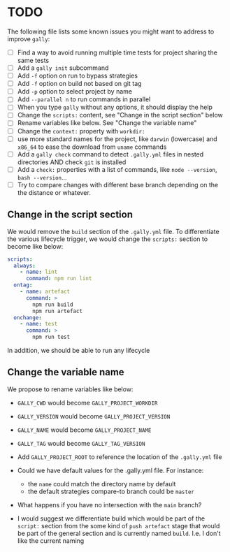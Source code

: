 # TODO

The following file lists some known issues you might want to address to
improve `gally`:

- [ ] Find a way to avoid running multiple time tests for project sharing the same tests
- [ ] Add a `gally init` subcommand
- [ ] Add `-f` option on run to bypass strategies
- [ ] Add `-f` option on build not based on git tag
- [ ] Add `-p` option to select project by name
- [ ] Add `--parallel n` to run commands in parallel
- [ ] When you type `gally` without any options, it should display the help
- [ ] Change the `scripts:` content, see "Change in the script section" below
- [ ] Rename variables like below. See "Change the variable name"
- [ ] Change the `context:` property with `workdir:`
- [ ] use more standard names for the project, like `darwin` (lowercase) and
      `x86_64` to ease the download from `uname` commands
- [ ] Add a `gally check` command to detect `.gally.yml` files in nested 
      directories AND check `git` is installed
- [ ] Add a `check:` properties with a list of commands, like `node --version`,
     `bash --version`...
- [ ] Try to compare changes with different base branch depending on the
      the distance or whatever.

## Change in the script section

We would remove the `build` section of the `.gally.yml` file. To differentiate
the various lifecycle trigger, we would change the `scripts:` section to become
like below:

```yaml
scripts:
  always:
    - name: lint
      command: npm run lint
  ontag:
    - name: artefact
      command: >
        npm run build
        npm run artefact
  onchange:
    - name: test
      command: >
        npm run test
```

In addition, we should be able to run any lifecycle 

## Change the variable name

We propose to rename variables like below:

- `GALLY_CWD` would become `GALLY_PROJECT_WORKDIR`
- `GALLY_VERSION` would become `GALLY_PROJECT_VERSION`
- `GALLY_NAME` would become `GALLY_PROJECT_NAME`
- `GALLY_TAG` would become `GALLY_TAG_VERSION`
- Add `GALLY_PROJECT_ROOT` to reference the location of the `.gally.yml` file

- Could we have default values for the .gally.yml file. For instance:
  - the `name` could match the directory name by default
  - the default strategies compare-to branch could be `master`
- What happens if you have no intersection with the `main` branch?
- I would suggest we differentiate build which would be part of the `script:`
  section from the some kind of `push artefact` stage that would be part of the
  general section and is currently named `build`. I.e. I don't like the current
  naming

